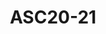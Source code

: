 ---
layout: page
title: ASC20-21
description: another without an image
img:
importance: 3
category: Competition
---